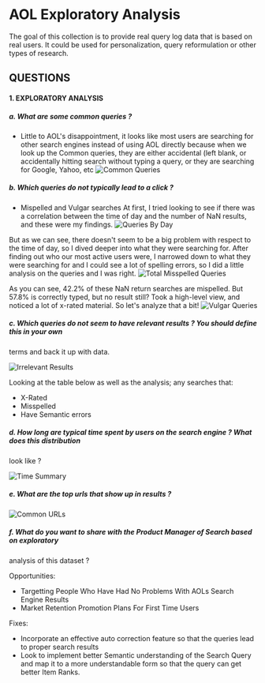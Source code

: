 # AOL Exploratory Analysis
The goal of this collection is to provide real query log data that is based on real users. It could be used for personalization, query reformulation or other types of research.

## QUESTIONS

#### 1. EXPLORATORY ANALYSIS

##### a. What are some common queries ?
- Little to AOL's disappointment, it looks like most users are searching for other search engines instead of using AOL directly because when we look up the Common queries, they are either accidental (left blank, or accidentally hitting search without typing a query, or they are searching for Google, Yahoo, etc
![Common Queries](Visuals/MostSearchedQueries.png)


##### b. Which queries do not typically lead to a click ?
- Mispelled and Vulgar searches
At first, I tried looking to see if there was a correlation between the time of day and the number of NaN results, and these were my findings.
![Queries By Day](Visuals/SufferingUsers.png)

But as we can see, there doesn't seem to be a big problem with respect to the time of day, so I dived deeper into what they were searching for. After finding out who our most active users were, I narrowed down to what they were searching for and I could see a lot of spelling errors, so I did a little analysis on the queries and I was right. 
![Total Misspelled Queries](Visuals/SpellCheckQueries.png)

As you can see, 42.2% of these NaN return searches are mispelled. But 57.8% is correctly typed, but no result still? 
Took a high-level view, and noticed a lot of x-rated material. So let's analyze that a bit!
![Vulgar Queries](Visuals/VulgarUsedByMostActiveUsers.png)

##### c. Which queries do not seem to have relevant results ? You should define this in your own
terms and back it up with data.

![Irrelevant Results](Visuals/IrrelevantResults.png)

Looking at the table below as well as the analysis; any searches that:
- X-Rated
- Misspelled
- Have Semantic errors 

##### d. How long are typical time spent by users on the search engine ? What does this distribution
look like ?

![Time Summary](Visuals/TimeSummary.png)

##### e. What are the top urls that show up in results ?

![Common URLs](Visuals/CommonURLS.png)

##### f. What do you want to share with the Product Manager of Search based on exploratory
analysis of this dataset ?

Opportunities:
- Targetting People Who Have Had No Problems With AOLs Search Engine Results
- Market Retention Promotion Plans For First Time Users

Fixes:
- Incorporate an effective auto correction feature so that the queries lead to proper search results
- Look to implement better Semantic understanding of the Search Query and map it to a more understandable form so that the query can get better Item Ranks.